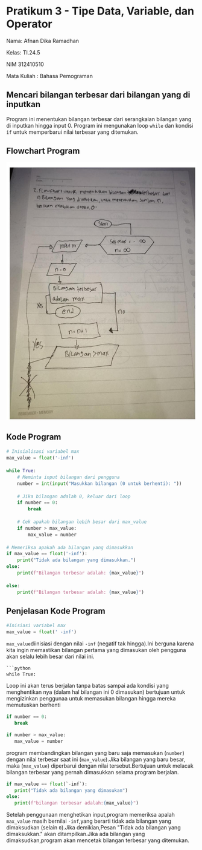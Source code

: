 # Pratikum 3 - Tipe Data, Variable, dan Operator

Nama: Afnan Dika Ramadhan

Kelas: TI.24.5

NIM 312410510 

Mata Kuliah : Bahasa Pemograman


## Mencari bilangan terbesar dari bilangan yang di inputkan
Program ini menentukan bilangan terbesar dari serangkaian bilangan yang di inputkan hingga input 0. Program ini mengunakan loop `while` dan kondisi `if` untuk memperbarui nilai terbesar  yang ditemukan.

## Flowchart Program
![Foto](https://github.com/nanafnan09/FLOWCHART/blob/04aa09acb19d1b0177ff78185162af8aa4b56d68/WhatsApp%20Image%202024-10-21%20at%2020.57.07.jpeg)

## Kode Program
```python
# Inisialisasi variabel max
max_value = float('-inf')

while True:
    # Meminta input bilangan dari pengguna
    number = int(input("Masukkan bilangan (0 untuk berhenti): "))
    
    # Jika bilangan adalah 0, keluar dari loop
    if number == 0:
        break
    
    # Cek apakah bilangan lebih besar dari max_value
    if number > max_value:
        max_value = number

# Memeriksa apakah ada bilangan yang dimasukkan
if max_value == float('-inf'):
    print("Tidak ada bilangan yang dimasukkan.")
else:
    print(f"Bilangan terbesar adalah: {max_value}")

else:
    print(f"Bilangan terbesar adalah: {max_value}")
```
## Penjelasan Kode Program

```python
#Inisiasi variabel max
max_value = float(' -inf')
```
`max_value`diinisiasi dengan nilai `-inf` (negatif tak hingga).Ini berguna karena  kita ingin memastikan bilangan pertama yang dimasukan oleh pengguna akan selalu lebih besar dari nilai  ini.

```
```python
while True:
```
Loop ini akan terus berjalan tanpa batas sampai ada kondisi yang menghentikan nya (dalam hal bilangan ini 0 dimasukan) bertujuan untuk mengizinkan penggunaa untuk memasukan bilangan hingga mereka memutuskan berhenti

```python
if number == 0:
   break
```
```python
if number > max_value:
   max_value = number
```
program membandingkan bilangan yang baru saja memasukan (`number`) dengan nilai terbesar saat ini (`max_value`).Jika bilangan yang baru besar, maka (`max_value`) diperbarui dengan nilai tersebut.Bertujuan untuk melacak bilangan terbesar yang pernah dimasukkan selama program berjalan.

```python
if max_value == float(`-inf`):
   print("Tidak ada bilangan yang dimasukan")
else:
   print(f"bilangan terbesar adalah:{max_value}")
```
Setelah penggunaan menghetikan input,program memeriksa apalah `max_value` masih bernilai `-inf`,yang berarti tidak ada bilangan yang dimaksudkan (selain `0`).Jika demikian,Pesan "Tidak ada bilangan yang dimaksukkan." akan ditampilkan.Jika ada bilangan yang dimaksudkan,program akan mencetak bilangan terbesar yang ditemukan. 



